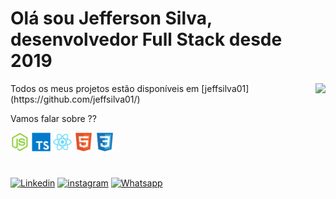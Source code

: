 # Olá sou Jefferson Silva, desenvolvedor Full Stack desde 2019

<img align="right" src="https://github-readme-stats.vercel.app/api?username=jeffsilva01&show_icons=true&theme=tokyonight"/>
Todos os meus projetos estão disponíveis em [jeffsilva01](https://github.com/jeffsilva01/)

Vamos falar sobre ??

<div style="display: inline_block">
  <img width="30" src="https://raw.githubusercontent.com/devicons/devicon/master/icons/nodejs/nodejs-original.svg"/>
  <img width="30" src="https://raw.githubusercontent.com/devicons/devicon/master/icons/typescript/typescript-plain.svg"/>
  <img width="30" src="https://raw.githubusercontent.com/devicons/devicon/master/icons/react/react-original.svg"/>
  <img width="30" src="https://raw.githubusercontent.com/devicons/devicon/master/icons/html5/html5-original.svg"/>
  <img width="30" src="https://raw.githubusercontent.com/devicons/devicon/master/icons/css3/css3-original.svg"/>
  
</div>

#

[![Linkedin](https://img.shields.io/badge/LinkedIn-0077B5?style=for-the-badge&logo=linkedin&logoColor=white)](https://www.linkedin.com/in/francisco-jefferson-ferreira-silva/)
[![instagram](https://img.shields.io/badge/Instagram-E4405F?style=for-the-badge&logo=instagram&logoColor=white)](https://www.instagram.com/jeff_silva96/)
[![Whatsapp](https://img.shields.io/badge/WhatsApp-25D366?style=for-the-badge&logo=whatsapp&logoColor=white)](https://wa.me/5585999878510?text=Ol%C3%A1%2C+eu+gostei+muito+do+seu+GitHub.)
